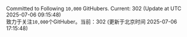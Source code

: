 Committed to Following `10,000` GitHubers. Current: <!-- FOLLOWING_COUNT -->302<!-- FOLLOWING_COUNT --> (Update at UTC <!-- LAST_UPDATED -->2025-07-06 09:15:48<!-- LAST_UPDATED -->)<br>
致力于关注`10,000`个GitHuber。当前：<!-- FOLLOWING_COUNT -->302<!-- FOLLOWING_COUNT --> (更新于北京时间 <!-- LAST_UPDATED_CST -->2025-07-06 17:15:48<!-- LAST_UPDATED_CST -->)
